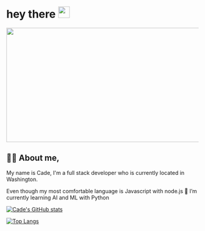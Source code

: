 <h1>
  hey there
  <img src="https://media.giphy.com/media/hvRJCLFzcasrR4ia7z/giphy.gif" width="30px"/>
</h1>

<div align="center">
  <img src="https://media.giphy.com/media/dWesBcTLavkZuG35MI/giphy.gif" width="600" height="300"/>
</div>

## :man_technologist: About me,

My name is Cade, I'm a full stack developer who is currently located in Washington.

Even though my most comfortable language is Javascript with node.js 🌱 I’m currently learning AI and ML with Python


[![Cade's GitHub stats](https://github-readme-stats.vercel.app/api?username=cade-coleman)](https://github.com/cade-coleman/github-readme-stats)


[![Top Langs](https://github-readme-stats.vercel.app/api/top-langs/?username=cade-coleman)](https://github.com/cade-coleman/github-readme-stats)


<!--
**cade-coleman/cade-coleman** is a ✨ _special_ ✨ repository because its `README.md` (this file) appears on your GitHub profile.

Here are some ideas to get you started:

- 🔭 I’m currently working on ...
- 🌱 I’m currently learning ...
- 👯 I’m looking to collaborate on ...
- 🤔 I’m looking for help with ...
- 💬 Ask me about ...
- 📫 How to reach me: ...
- 😄 Pronouns: ...
- ⚡ Fun fact: ...
-->
